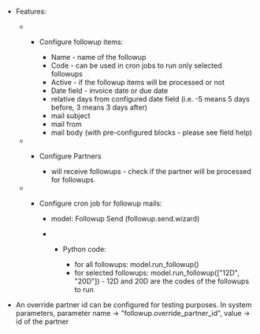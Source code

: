   - Features:
    
      -   - Configure followup items:
            
              - Name - name of the followup
              - Code - can be used in cron jobs to run only selected
                followups
              - Active - if the followup items will be processed or not
              - Date field - invoice date or due date
              - relative days from configured date field (i.e. -5 means
                5 days before, 3 means 3 days after)
              - mail subject
              - mail from
              - mail body (with pre-configured blocks - please see field
                help)
    
      -   - Configure Partners
            
              - will receive followups - check if the partner will be
                processed for followups
    
      -   - Configure cron job for followup mails:
            
              - model: Followup Send (followup.send.wizard)
            
              -   - Python code:
                    
                      - for all followups: model.run\_followup()
                      - for selected followups:
                        model.run\_followup(\["12D", "20D"\]) - 12D and
                        20D are the codes of the followups to run

<!-- end list -->

  - An override partner id can be configured for testing purposes. In
    system parameters, parameter name -\>
    "followup.override\_partner\_id", value -\> id of the partner
